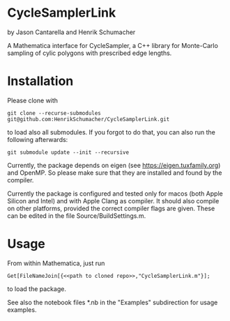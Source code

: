# CycleSamplerLink
by Jason Cantarella and Henrik Schumacher


A Mathematica interface for CycleSampler, a C++ library for Monte-Carlo sampling of cylic polygons with prescribed edge lengths.

# Installation

Please clone with

    git clone --recurse-submodules git@github.com:HenrikSchumacher/CycleSamplerLink.git

to load also all submodules. If you forgot to do that, you can also run the following afterwards:

    git submodule update --init --recursive

Currently, the package depends on eigen (see https://eigen.tuxfamily.org) and OpenMP. So please make sure that they are installed and found by the compiler.

Currently the package is configured and tested only for macos (both Apple Silicon and Intel) and with Apple Clang as compiler. It should also compile on other platforms, provided the correct compiler flags are given. These can be edited in the file Source/BuildSettings.m.

# Usage

From within Mathematica, just run 

    Get[FileNameJoin[{<<path to cloned repo>>,"CycleSamplerLink.m"}];
    
to load the package.
    
See also the notebook files *.nb in the "Examples" subdirection for usage examples.

